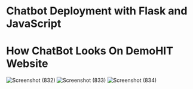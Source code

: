 # Chatbot Deployment with Flask and JavaScript

# How ChatBot Looks On DemoHIT Website




![Screenshot (832)](https://github.com/Notmrabhi/HitChatBot/assets/110781004/ae5108e3-8fd6-44df-bc3a-38851cae8367)
![Screenshot (833)](https://github.com/Notmrabhi/HitChatBot/assets/110781004/bbb83d21-b349-4c23-869f-4533eed68f93)
![Screenshot (834)](https://github.com/Notmrabhi/HitChatBot/assets/110781004/1de1244f-7a14-489e-8010-c2f930e71f53)
